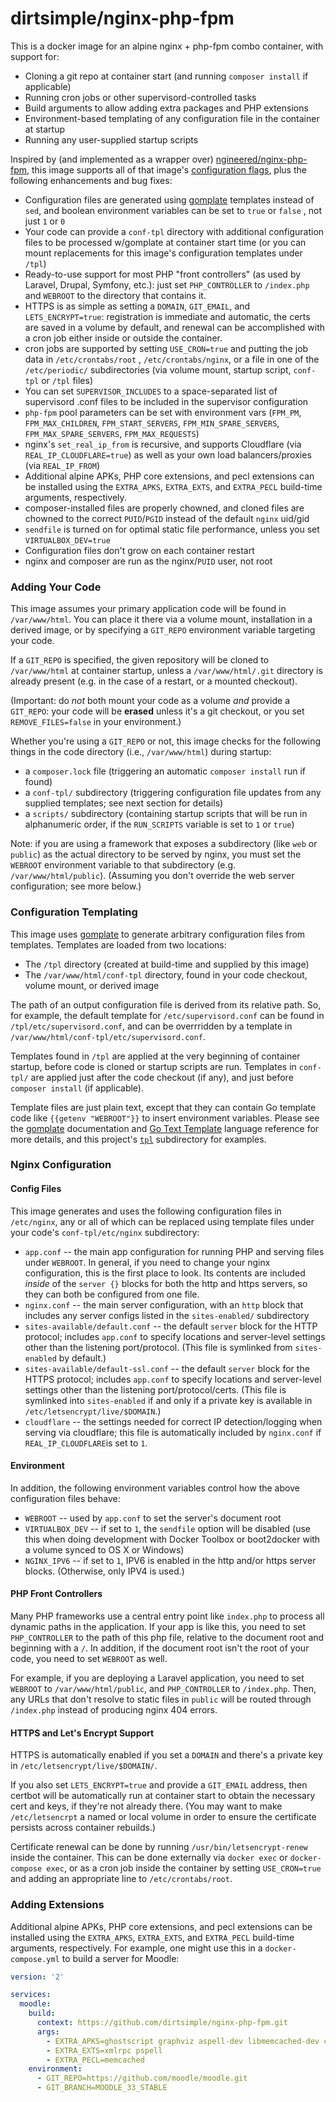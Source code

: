 # dirtsimple/nginx-php-fpm

This is a docker image for an alpine nginx + php-fpm combo container, with support for:

* Cloning a git repo at container start (and running `composer install` if applicable)
* Running cron jobs or other supervisord-controlled tasks
* Build arguments to allow adding extra packages and PHP extensions
* Environment-based templating of any configuration file in the container at startup
* Running any user-supplied startup scripts

Inspired by (and implemented as a wrapper over) [ngineered/nginx-php-fpm](https://github.com/ngineered/nginx-php-fpm), this image supports all of that image's [configuration flags](https://github.com/ngineered/nginx-php-fpm/blob/master/docs/config_flags.md), plus the following enhancements and bug fixes:

* Configuration files are generated using [gomplate](https://github.com/hairyhenderson/gomplate) templates instead of `sed`, and boolean environment variables can be set to `true` or `false` , not just `1` or `0`
* Your code can provide a `conf-tpl` directory with additional configuration files to be processed w/gomplate at container start time (or you can mount replacements for this image's configuration templates under `/tpl`)
* Ready-to-use support for most PHP "front controllers" (as used by Laravel, Drupal, Symfony, etc.): just set `PHP_CONTROLLER` to `/index.php` and `WEBROOT` to the directory that contains it.
* HTTPS is as simple as setting a `DOMAIN`, `GIT_EMAIL`, and `LETS_ENCRYPT=true`: registration is immediate and automatic, the certs are saved in a volume by default, and renewal can be accomplished with a cron job either inside or outside the container.
* cron jobs are supported by setting `USE_CRON=true` and putting the job data in `/etc/crontabs/root` , `/etc/crontabs/nginx`, or a file in one of the `/etc/periodic/` subdirectories (via volume mount, startup script, `conf-tpl` or `/tpl` files)
* You can set `SUPERVISOR_INCLUDES` to a space-separated list of supervisord .conf files to be included in the supervisor configuration
* `php-fpm` pool parameters can be set with environment vars (`FPM_PM`, `FPM_MAX_CHILDREN`, `FPM_START_SERVERS`, `FPM_MIN_SPARE_SERVERS`, `FPM_MAX_SPARE_SERVERS`, `FPM_MAX_REQUESTS`)
* nginx's `set_real_ip_from` is recursive, and supports Cloudflare (via `REAL_IP_CLOUDFLARE=true`) as well as your own load balancers/proxies (via `REAL_IP_FROM`)
* Additional alpine APKs, PHP core extensions, and pecl extensions can be installed using the `EXTRA_APKS`, `EXTRA_EXTS`, and `EXTRA_PECL` build-time arguments, respectively.
* composer-installed files are properly chowned, and cloned files are chowned to the correct `PUID`/`PGID` instead of the default `nginx` uid/gid
* `sendfile` is turned on for optimal static file performance, unless you set `VIRTUALBOX_DEV=true`
* Configuration files don't grow on each container restart
* nginx and composer are run as the nginx/`PUID` user, not root

### Adding Your Code

This image assumes your primary application code will be found in `/var/www/html`.  You can place it there via a volume mount, installation in a derived image, or by specifying a `GIT_REPO` environment variable targeting your code.

If a `GIT_REPO` is specified, the given repository will be cloned to `/var/www/html` at container startup, unless a `/var/www/html/.git` directory is already present  (e.g. in the case of a restart, or a mounted checkout).

(Important: do *not* both mount your code as a volume *and* provide a `GIT_REPO`: your code will be **erased** unless it's a git checkout, or you set `REMOVE_FILES=false` in your environment.)

Whether you're using a `GIT_REPO` or not, this image checks for the following things in the code directory (i.e., `/var/www/html`) during startup:

* a `composer.lock` file (triggering an automatic `composer install` run if found)
* a `conf-tpl/` subdirectory (triggering configuration file updates from any supplied templates; see next section for details)
* a `scripts/` subdirectory (containing startup scripts that will be run in alphanumeric order, if the `RUN_SCRIPTS` variable is set to `1` or `true`)

Note: if you are using a framework that exposes a subdirectory (like `web` or `public`) as the actual directory to be served by nginx, you must set the `WEBROOT` environment variable to that subdirectory (e.g. `/var/www/html/public`).  (Assuming you don't override the web server configuration; see more below.)

### Configuration Templating

This image uses [gomplate](https://github.com/hairyhenderson/gomplate) to generate arbitrary configuration files from templates.  Templates are loaded from two locations:

* The `/tpl` directory (created at build-time and supplied by this image)
* The `/var/www/html/conf-tpl` directory, found in your code checkout, volume mount, or derived image

The path of an output configuration file is derived from its relative path.  So, for example, the default template for `/etc/supervisord.conf` can be found in `/tpl/etc/supervisord.conf`, and can be overrridden by a template in `/var/www/html/conf-tpl/etc/supervisord.conf`.

Templates found in `/tpl` are applied at the very beginning of container startup, before code is cloned or startup scripts are run.  Templates in `conf-tpl/` are applied just after the code checkout (if any), and just before `composer install` (if applicable).

Template files are just plain text, except that they can contain Go template code like `{{getenv "WEBROOT"}}` to insert environment variables.  Please see the [gomplate](https://github.com/hairyhenderson/gomplate) documentation and [Go Text Template](https://golang.org/pkg/text/template/#hdr-Text_and_spaces) language reference for more details, and this project's  [`tpl`](https://github.com/dirtsimple/nginx-php-fpm/tree/master/tpl) subdirectory for examples.

### Nginx Configuration

#### Config Files

This image generates and uses the following configuration files in `/etc/nginx`, any or all of which can be replaced using template files under your code's `conf-tpl/etc/nginx` subdirectory:

* `app.conf` -- the main app configuration for running PHP and serving files under `WEBROOT`.  In general, if you need to change your nginx configuration, this is the first place to look.  Its contents are included *inside* of the `server {}` blocks for both the http and https servers, so they can both be configured from one file.
* `nginx.conf` -- the main server configuration, with an `http` block that includes any server configs listed in the `sites-enabled/` subdirectory
* `sites-available/default.conf` -- the default `server` block for the HTTP protocol; includes `app.conf` to specify locations and server-level settings other than the listening port/protocol.  (This file is symlinked from `sites-enabled` by default.)
* `sites-available/default-ssl.conf` -- the default `server` block for the HTTPS protocol; includes `app.conf` to specify locations and server-level settings other than the listening port/protocol/certs.  (This file is symlinked into `sites-enabled` if and only if a private key is available in `/etc/letsencrypt/live/$DOMAIN`.)
* `cloudflare` -- the settings needed for correct IP detection/logging when serving via cloudflare; this file is automatically included by `nginx.conf` if `REAL_IP_CLOUDFLARE`is set to `1`.

#### Environment

In addition, the following environment variables control how the above configuration files behave:

* `WEBROOT` -- used by `app.conf` to set the server's document root
* `VIRTUALBOX_DEV` -- if set to `1`, the `sendfile` option will be disabled (use this when doing development with Docker Toolbox or boot2docker with a volume synced to OS X or Windows)
* `NGINX_IPV6` -- if set to `1`, IPV6 is enabled in the http and/or https server blocks.  (Otherwise, only IPV4 is used.)

#### PHP Front Controllers

Many PHP frameworks use a central entry point like `index.php` to process all dynamic paths in the application.  If your app is like this, you need to set `PHP_CONTROLLER` to the path of this php file, relative to the document root and beginning with a `/`.  In addition, if the document root isn't the root of your code, you need to set `WEBROOT` as well.

For example, if you are deploying a Laravel application, you need to set `WEBROOT` to `/var/www/html/public`, and `PHP_CONTROLLER` to `/index.php`.  Then, any URLs that don't resolve to static files in `public` will be routed through `/index.php` instead of producing nginx 404 errors.

#### HTTPS and Let's Encrypt Support

HTTPS is automatically enabled if you set a `DOMAIN` and there's a private key in `/etc/letsencrypt/live/$DOMAIN/`.

If you also set `LETS_ENCRYPT=true` and provide a `GIT_EMAIL` address, then certbot will be automatically run at container start to obtain the necessary cert and keys, if they're not already there.  (You may want to make `/etc/letsencrpt` a named or local volume in order to ensure the certificate persists across container rebuilds.)

Certificate renewal can be done by running `/usr/bin/letsencrypt-renew` inside the container.  This can be done externally via `docker exec` or `docker-compose exec`, or as a cron job inside the container by setting `USE_CRON=true` and adding an appropriate line to `/etc/crontabs/root`.

### Adding Extensions

Additional alpine APKs, PHP core extensions, and pecl extensions can be installed using the `EXTRA_APKS`, `EXTRA_EXTS`, and `EXTRA_PECL` build-time arguments, respectively.  For example, one might use this in a `docker-compose.yml` to build a server for Moodle:

```yaml
version: '2'

services:
  moodle:
    build:
      context: https://github.com/dirtsimple/nginx-php-fpm.git
      args:
        - EXTRA_APKS=ghostscript graphviz aspell-dev libmemcached-dev cyrus-sasl-dev
        - EXTRA_EXTS=xmlrpc pspell
        - EXTRA_PECL=memcached
    environment:
      - GIT_REPO=https://github.com/moodle/moodle.git
      - GIT_BRANCH=MOODLE_33_STABLE
```
